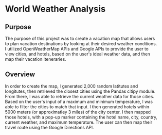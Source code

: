 # World Weather Analysis

## Purpose
The purpose of this project was to create a vacation map that allows users to plan vacation destinations by looking at their desired weather conditions.  I utilized OpenWeatherMap APIs and Google APIs to provide the user to view cities, and hotels, based on the user's ideal weather data, and then map their vacation iteneraries.  

## Overview
In order to create the map, I generated 2,000 random latitutes and longitutes, then retrieved the closest cities using the Pandas citipy module.  From there, I was able to retrieve the current weather data for those cities.  Based on the user's input of a maximum and minimum temperature, I was able to filter the cities to match that input.  I then generated hotels within 5000 meters (or approximatley 3 miles) of the city center.  I then mapped those hotels, with a pop-up marker containing the hotel name, city, country, current weather, and maximum temperature.  The user can then map their travel route using the Google Directions API.  
